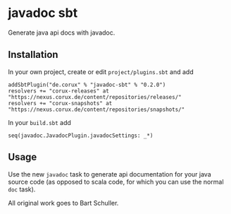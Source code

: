 # javadoc sbt

Generate java api docs with javadoc.

## Installation

In your own project, create or edit `project/plugins.sbt` and add

    addSbtPlugin("de.corux" % "javadoc-sbt" % "0.2.0")
    resolvers += "corux-releases" at "https://nexus.corux.de/content/repositories/releases/"
    resolvers += "corux-snapshots" at "https://nexus.corux.de/content/repositories/snapshots/"

In your `build.sbt` add

    seq(javadoc.JavadocPlugin.javadocSettings: _*)

## Usage

Use the new `javadoc` task to generate api documentation for your java
source code (as opposed to scala code, for which you can use the normal
`doc` task).

All original work goes to Bart Schuller.
